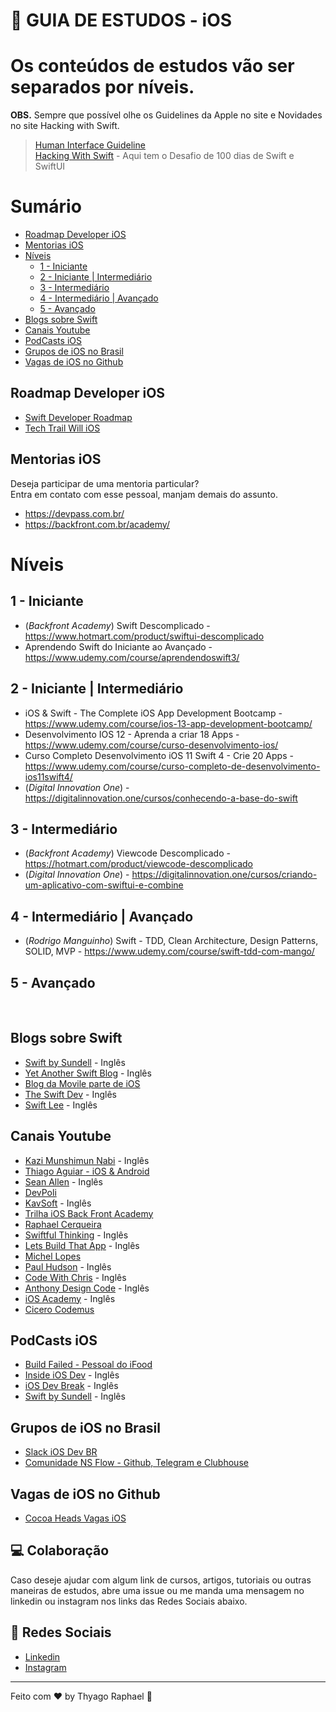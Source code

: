 # 🚀 GUIA DE ESTUDOS - iOS

# Os conteúdos de estudos vão ser separados por níveis.

**OBS.** Sempre que possível olhe os Guidelines da Apple no site e Novidades no site Hacking with Swift.

> [Human Interface Guideline](https://developer.apple.com/design/human-interface-guidelines/) <br />
> [Hacking With Swift](https://www.hackingwithswift.com/) - Aqui tem o Desafio de 100 dias de Swift e SwiftUI


# Sumário

- [Roadmap Developer iOS](#roadmap-developer-ios)
- [Mentorias iOS](#mentorias-ios)
- [Níveis](#níveis)
    - [1 - Iniciante](#1-iniciante)
    - [2 - Iniciante | Intermediário](#2-iniciante-|-intermediário)
    - [3 - Intermediário](#3-intermediário)
    - [4 - Intermediário | Avançado](#4-intermediário-|-avançado)
    - [5 - Avançado](#1-iniciante)
- [Blogs sobre Swift](#blogs-sobre-swift)
- [Canais Youtube](#canais-youtube)
- [PodCasts iOS](#podcasts-ios)
- [Grupos de iOS no Brasil](#grupos-de-ios-no-brasil)
- [Vagas de iOS no Github](#vagas-de-ios-no-brasil)


## Roadmap Developer iOS

- [Swift Developer Roadmap](https://trello.com/b/hLGyiEEE/swift-developer-roadmap)
- [Tech Trail Will iOS](https://trello.com/b/qmF8D42f/tech-trail-will-ios)


## Mentorias iOS
Deseja participar de uma mentoria particular? <br>
Entra em contato com esse pessoal, manjam demais do assunto.

- https://devpass.com.br/
- https://backfront.com.br/academy/


# Níveis

## 1 -  Iniciante

- (*Backfront Academy*) Swift Descomplicado - https://www.hotmart.com/product/swiftui-descomplicado
- Aprendendo Swift do Iniciante ao Avançado - https://www.udemy.com/course/aprendendoswift3/

## 2 - Iniciante | Intermediário

- iOS & Swift - The Complete iOS App Development Bootcamp - https://www.udemy.com/course/ios-13-app-development-bootcamp/
- Desenvolvimento IOS 12 - Aprenda a criar 18 Apps - https://www.udemy.com/course/curso-desenvolvimento-ios/
- Curso Completo Desenvolvimento iOS 11 Swift 4 - Crie 20 Apps - https://www.udemy.com/course/curso-completo-de-desenvolvimento-ios11swift4/
- (*Digital Innovation One*) - https://digitalinnovation.one/cursos/conhecendo-a-base-do-swift

## 3 - Intermediário

- (*Backfront Academy*) Viewcode Descomplicado - https://hotmart.com/product/viewcode-descomplicado
- (*Digital Innovation One*) - https://digitalinnovation.one/cursos/criando-um-aplicativo-com-swiftui-e-combine

## 4 - Intermediário | Avançado

- (*Rodrigo Manguinho*) Swift - TDD, Clean Architecture, Design Patterns, SOLID, MVP - https://www.udemy.com/course/swift-tdd-com-mango/

## 5 - Avançado

<br>

## Blogs sobre Swift
- [Swift by Sundell](https://www.swiftbysundell.com/) - Inglês
- [Yet Another Swift Blog](https://www.vadimbulavin.com/) - Inglês
- [Blog da Movile parte de iOS](https://movile.blog/categoria/ios/)
- [The Swift Dev](https://theswiftdev.com/) - Inglês
- [Swift Lee](https://www.avanderlee.com/) - Inglês


## Canais Youtube
- [Kazi Munshimun Nabi](https://www.youtube.com/c/AnikMunshimunNabi/videos) - Inglês
- [Thiago Aguiar - iOS & Android](https://www.youtube.com/c/TiagoAguiar/videos)
- [Sean Allen](https://www.youtube.com/c/SeanAllen/videos) - Inglês
- [DevPoli](https://www.youtube.com/c/DevPoli/videos)
- [KavSoft](https://www.youtube.com/c/Kavsoft/videos) - Inglês
- [Trilha iOS Back Front Academy](https://www.youtube.com/watch?v=fcloLxGcgpM&list=PLQ1R_-BgWHXRZgWpL4XYVhuF-IAMuBDEu)
- [Raphael Cerqueira](https://www.youtube.com/c/RaphaelCerqueira/videos)
- [Swiftful Thinking](https://www.youtube.com/c/SwiftfulThinking/videos) - Inglês
- [Lets Build That App](https://www.youtube.com/c/LetsBuildThatApp/videos) - Inglês
- [Michel Lopes](https://www.youtube.com/channel/UC_Z0xQUwA5G06-LZFnmR8MA/videos)
- [Paul Hudson](https://www.youtube.com/c/PaulHudson/videos) - Inglês
- [Code With Chris](https://www.youtube.com/c/CodeWithChris/videos) - Inglês
- [Anthony Design Code](https://www.youtube.com/channel/UC_BVkRTcuFMA_ZV7SsJ1eNA/videos) - Inglês
- [iOS Academy](https://www.youtube.com/c/iOSAcademy/videos) - Inglês
- [Cicero Codemus](https://www.youtube.com/c/C%C3%ADceroCamargoCODEMUS/videos)


## PodCasts iOS
- [Build Failed - Pessoal do iFood](https://podcasts.apple.com/br/podcast/build-failed-podcast/id1497071596)
- [Inside iOS Dev](https://insideiosdev.com/) - Inglês
- [iOS Dev Break](https://iosdevbreak.com/) - Inglês
- [Swift by Sundell](https://www.swiftbysundell.com/podcast/) - Inglês


## Grupos de iOS no Brasil
- [Slack iOS Dev BR](https://iosdevbr.herokuapp.com/)
- [Comunidade NS Flow - Github, Telegram e Clubhouse](https://nsflow.codes/)


## Vagas de iOS no Github
- [Cocoa Heads Vagas iOS](https://github.com/CocoaHeadsBrasil/vagas)


## 💻 Colaboração

Caso deseje ajudar com algum link de cursos, artigos, tutoriais ou outras maneiras de estudos, abre uma issue ou me manda uma mensagem no linkedin ou instagram nos links das Redes Sociais abaixo.


## 🔖 Redes Sociais

- [Linkedin](https://www.linkedin.com/mwlite/in/thyago-raphael-396b48215)
- [Instagram](https://www.instagram.com/traphael.dev/)
---

Feito com ♥  by Thyago Raphael :wave: